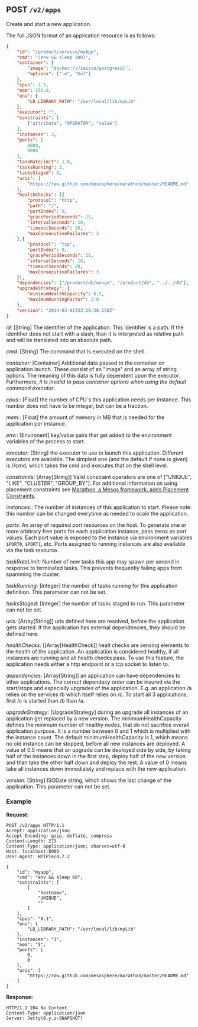 ## POST `/v2/apps`

Create and start a new application.

The full JSON format of an application resource is as follows:

```json
{
    "id": "/product/service/myApp",
    "cmd": "(env && sleep 300)",
    "container": {
        "image": "docker:///zaiste/postgresql",
        "options": ["-e", "X=7"]
    },
    "cpus": 1.5,
    "mem": 256.0,
    "env": {
        "LD_LIBRARY_PATH": "/usr/local/lib/myLib"
    },
    "executor": "",
    "constraints": [
        ["attribute", "OPERATOR", "value"]
    ],
    "instances": 3,
    "ports": [
        8080,
        9000
    ],
    "taskRateLimit": 1.0,
    "tasksRunning": 3, 
    "tasksStaged": 0, 
    "uris": [
        "https://raw.github.com/mesosphere/marathon/master/README.md"
    ],
    "healthChecks": [{
        "protocol": "http",
        "path": "/",
        "portIndex": 0,
        "gracePeriodSeconds": 15,
        "intervalSeconds": 10,
        "timeoutSeconds": 20,
        "maxConsecutiveFailures": 3
    },{
        "protocol": "tcp",
        "portIndex": 0,
        "gracePeriodSeconds": 15,
        "intervalSeconds": 10,
        "timeoutSeconds": 20,
        "maxConsecutiveFailures": 3
    }],
    "dependencies": ["/product/db/mongo", "/product/db", "../../db"],
    "upgradeStrategy": {
        "minimumHealthCapacity": 0.5,
        "maximumRunningFactor": 2.0
    },
    "version": "2014-03-01T23:29:30.158Z"
}
```


_id:_ [String] The identifier of the application. This identifier is a path. If the identifier does not start with a slash, 
than it is interpreted as relative path and will be translated into an absolute path.

_cmd:_ [String] The command that is executed on the shell.

_container:_ [Container] Additional data passed to the container on application launch.  These consist of an "image" and an array of string options.  The meaning of this data is fully dependent upon the executor.  Furthermore, _it is invalid to pass container options when using the default command executor_.

_cpus:_: [Float] the number of CPU`s this application needs per instance. This number does not have to be integer, but can be a fraction.

_mem:_: [Float] the amount of memory in MB that is needed for the application per instance. 

_env:_: [Environent] key/value pairs that get added to the environment variables of the process to start.

_executor:_ [String] the executor to use to launch this application. Different executors are available. The simplest one (and the default if none is given) is //cmd, which takes the cmd and executes that on the shell level.

_constraints:_ [Array[String]] Valid constraint operators are one of ["UNIQUE", "LIKE", "CLUSTER", "GROUP_BY"].  For additional information on using placement constraints see [Marathon, a Mesos framework, adds Placement Constraints](http://mesosphere.io/2013/11/22/marathon-a-mesos-framework-adds-placement-constraints).

_instances:_: The number of instances of this application to start. Please note: this number can be changed everytime as needed to scale the application.

_ports:_ An array of required port resources on the host.  To generate one or more arbitrary free ports for each application instance, pass zeros as port values.  Each port value is exposed to the instance via environment variables `$PORT0`, `$PORT1`, etc.  Ports assigned to running instances are also available via the task resource.

_taskRateLimit:_  Number of new tasks this app may spawn per second in response to terminated tasks. This prevents frequently failing apps from spamming the cluster.

_taskRunning:_ [Integer] the number of tasks running for this application definition. This parameter can not be set.

_tasksStaged:_ [Integer] the number of tasks staged to run. This parameter can not be set.

_uris:_ [Array[String]] uris defined here are resolved, before the application gets started. If the application has external dependencies, they should be defined here.

_healthChecks:_ [[Array[HealthCheck]] healt checks are sensing elements to the health of the application. An application is considered healthy, if all instances are running and all health checks pass. To use this feature, the application needs either a http endpoint or a tcp socket to listen to.

_dependencies:_ [Array[String]] an application can have dependencies to other applications. The correct dependecy order can be insured via the start/stops and especially upgrades of the application.
E.g. an application /a relies on the services /b which itself relies on /c. To start all 3 applications, first /c is started than /b than /a.

_upgradeStrategy:_ [UpgradeStrategy] during an upgrade all instances of an application get replaced by a new version. 
The minimumHealthCapacity defines the minimum number of healthy nodes, that do not sacrifice overall application purpose. 
It is a number between 0 and 1 which is multiplied with the instance count. 
The default minimumHealthCapacity is 1, which means no old instance can be stopped, before all new instances are deployed. 
A value of 0.5 means that an upgrade can be deployed side by side, by taking half of the instances down in the first step, 
deploy half of the new version and than take the other half down and deploy the rest. 
A value of 0 means take all instances down immediately and replace with the new application.

_version:_ [String] ISODate string, which shows the last change of the application. This parameter can not be set.

### Example

**Request:**


```
POST /v2/apps HTTP/1.1
Accept: application/json
Accept-Encoding: gzip, deflate, compress
Content-Length: 273
Content-Type: application/json; charset=utf-8
Host: localhost:8080
User-Agent: HTTPie/0.7.2

{
    "id": "myapp", 
    "cmd": "env && sleep 60", 
    "constraints": [
        [
            "hostname", 
            "UNIQUE", 
            ""
        ]
    ], 
    "cpus": "0.1", 
    "env": {
        "LD_LIBRARY_PATH": "/usr/local/lib/myLib"
    }, 
    "instances": "3", 
    "mem": "5", 
    "ports": [
        0, 
        0
    ], 
    "uris": [
        "https://raw.github.com/mesosphere/marathon/master/README.md"
    ]
}
```

**Response:**


```
HTTP/1.1 204 No Content
Content-Type: application/json
Server: Jetty(8.y.z-SNAPSHOT)
